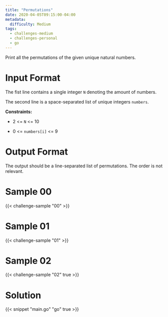```yaml
---
title: "Permutations"
date: 2020-04-05T09:15:00-04:00
metadata:
  difficulty: Medium
tags:
  - challenges-medium
  - challenges-personal
  - go
---
```


Print all the permutations of the given unique natural numbers.

# Input Format

The fist line contains a single integer `N` denoting the amount of numbers.

The second line is a space-separated list of unique integers `numbers`.

**Constraints:**

* 2 <= `N` <= 10

* 0 <= `numbers[i]` <= 9

# Output Format

The output should be a line-separated list of permutations. The order is not
relevant.

# Sample 00

{{< challenge-sample "00" >}}

# Sample 01

{{< challenge-sample "01" >}}

# Sample 02

{{< challenge-sample "02" true >}}

# Solution

{{< snippet "main.go" "go" true >}}

